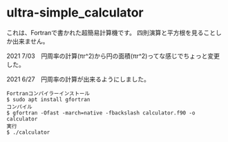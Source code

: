 # ultra-simple_calculator
これは、Fortranで書かれた超簡易計算機です。
四則演算と平方根を見ることしか出来ません。



2021 7/03　円周率の計算(πr^2)から円の面積(πr^2)ってな感じでちょっと変更した。

2021 6/27　円周率の計算が出来るようにしました。

```
Fortranコンパイラーインストール
$ sudo apt install gfortran
コンパイル
$ gfortran -Ofast -march=native -fbackslash calculator.f90 -o calculator
実行
$ ./calculator
```
